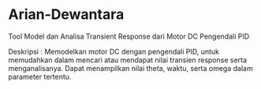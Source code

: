 # Arian-Dewantara
Tool Model dan Analisa Transient Response dari Motor DC Pengendali PID

Deskripsi :
Memodelkan motor DC dengan pengendali PID, untuk memudahkan dalam mencari atau mendapat nilai
transien response serta menganalisanya.
Dapat menampilkan nilai theta, waktu, serta omega dalam parameter tertentu.
